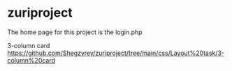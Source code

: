 # zuriproject
The home page for this project is the login.php

3-column card   https://github.com/Shegzyrey/zuriproject/tree/main/css/Layout%20task/3-column%20card
